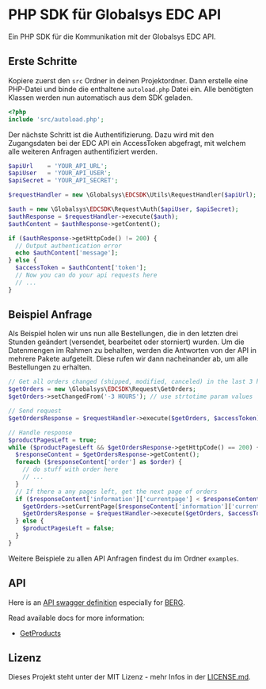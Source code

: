 
# PHP SDK für Globalsys EDC API 
Ein PHP SDK für die Kommunikation mit der Globalsys EDC API.
## Erste Schritte
Kopiere zuerst den `src` Ordner in deinen Projektordner. Dann erstelle eine PHP-Datei und binde die enthaltene `autoload.php` Datei ein. Alle benötigten Klassen werden nun automatisch aus dem SDK geladen.
```php
<?php
include 'src/autoload.php';
```
Der nächste Schritt ist die Authentifizierung. Dazu wird mit den Zugangsdaten bei der EDC API ein AccessToken abgefragt, mit welchem alle weiteren Anfragen authentifiziert werden.
```php
$apiUrl    = 'YOUR_API_URL';
$apiUser   = 'YOUR_API_USER';
$apiSecret = 'YOUR_API_SECRET';

$requestHandler = new \Globalsys\EDCSDK\Utils\RequestHandler($apiUrl);

$auth = new \Globalsys\EDCSDK\Request\Auth($apiUser, $apiSecret);
$authResponse = $requestHandler->execute($auth);
$authContent = $authResponse->getContent();

if ($authResponse->getHttpCode() != 200) {
  // Output authentication error
  echo $authContent['message'];
} else {
  $accessToken = $authContent['token'];
  // Now you can do your api requests here
  // ...
}
```
## Beispiel Anfrage
Als Beispiel holen wir uns nun alle Bestellungen, die in den letzten drei Stunden geändert (versendet, bearbeitet oder storniert) wurden. Um die Datenmengen im Rahmen zu behalten, werden die Antworten von der API in mehrere Pakete aufgeteilt. Diese rufen wir dann nacheinander ab, um alle Bestellungen zu erhalten.
```php
// Get all orders changed (shipped, modified, canceled) in the last 3 hours
$getOrders = new \Globalsys\EDCSDK\Request\GetOrders;
$getOrders->setChangedFrom('-3 HOURS'); // use strtotime param values

// Send request
$getOrdersResponse = $requestHandler->execute($getOrders, $accessToken);

// Handle response
$productPagesLeft = true;
while ($productPagesLeft && $getOrdersResponse->getHttpCode() == 200) {
  $responseContent = $getOrdersResponse->getContent();
  foreach ($responseContent['order'] as $order) {
    // do stuff with order here
    // ...
  }
  // If there a any pages left, get the next page of orders
  if ($responseContent['information']['currentpage'] < $responseContent['information']['totalpages']) {
    $getOrders->setCurrentPage($responseContent['information']['currentpage'] + 1);
    $getOrdersResponse = $requestHandler->execute($getOrders, $accessToken);
  } else {
    $productPagesLeft = false;
  }
}
```
Weitere Beispiele zu allen API Anfragen findest du im Ordner `examples`.

## API

Here is an [API swagger definition](https://berg.gs-center.de/api/swagger/) especially for [BERG](https://github.com/ambimax/shopware6-project-berg).

Read available docs for more information:
* [GetProducts](./docs/GetProducts.md)

## Lizenz

Dieses Projekt steht unter der MIT Lizenz - mehr Infos in der [LICENSE.md](LICENSE.md).
